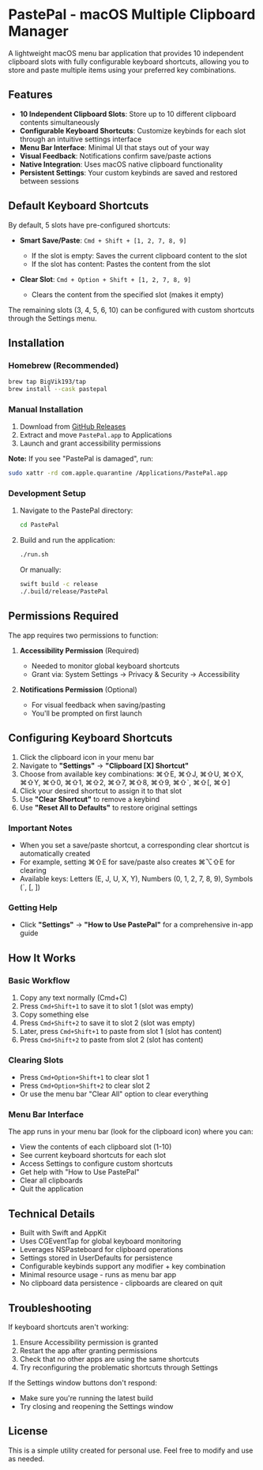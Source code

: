 # PastePal - macOS Multiple Clipboard Manager

A lightweight macOS menu bar application that provides 10 independent clipboard slots with fully configurable keyboard shortcuts, allowing you to store and paste multiple items using your preferred key combinations.

## Features

- **10 Independent Clipboard Slots**: Store up to 10 different clipboard contents simultaneously
- **Configurable Keyboard Shortcuts**: Customize keybinds for each slot through an intuitive settings interface
- **Menu Bar Interface**: Minimal UI that stays out of your way
- **Visual Feedback**: Notifications confirm save/paste actions
- **Native Integration**: Uses macOS native clipboard functionality
- **Persistent Settings**: Your custom keybinds are saved and restored between sessions

## Default Keyboard Shortcuts

By default, 5 slots have pre-configured shortcuts:

- **Smart Save/Paste**: `Cmd + Shift + [1, 2, 7, 8, 9]`
  - If the slot is empty: Saves the current clipboard content to the slot
  - If the slot has content: Pastes the content from the slot

- **Clear Slot**: `Cmd + Option + Shift + [1, 2, 7, 8, 9]`
  - Clears the content from the specified slot (makes it empty)

The remaining slots (3, 4, 5, 6, 10) can be configured with custom shortcuts through the Settings menu.

## Installation

### Homebrew (Recommended)
```bash
brew tap BigVik193/tap
brew install --cask pastepal
```

### Manual Installation
1. Download from [GitHub Releases](https://github.com/BigVik193/pastepal/releases)
2. Extract and move `PastePal.app` to Applications
3. Launch and grant accessibility permissions

**Note:** If you see "PastePal is damaged", run:
```bash
sudo xattr -rd com.apple.quarantine /Applications/PastePal.app
```

### Development Setup
1. Navigate to the PastePal directory:
   ```bash
   cd PastePal
   ```

2. Build and run the application:
   ```bash
   ./run.sh
   ```

   Or manually:
   ```bash
   swift build -c release
   ./.build/release/PastePal
   ```

## Permissions Required

The app requires two permissions to function:

1. **Accessibility Permission** (Required)
   - Needed to monitor global keyboard shortcuts
   - Grant via: System Settings → Privacy & Security → Accessibility
   
2. **Notifications Permission** (Optional)
   - For visual feedback when saving/pasting
   - You'll be prompted on first launch

## Configuring Keyboard Shortcuts

1. Click the clipboard icon in your menu bar
2. Navigate to **"Settings"** → **"Clipboard [X] Shortcut"** 
3. Choose from available key combinations: ⌘⇧E, ⌘⇧J, ⌘⇧U, ⌘⇧X, ⌘⇧Y, ⌘⇧0, ⌘⇧1, ⌘⇧2, ⌘⇧7, ⌘⇧8, ⌘⇧9, ⌘⇧`, ⌘⇧[, ⌘⇧]
4. Click your desired shortcut to assign it to that slot
5. Use **"Clear Shortcut"** to remove a keybind
6. Use **"Reset All to Defaults"** to restore original settings

### Important Notes
- When you set a save/paste shortcut, a corresponding clear shortcut is automatically created
- For example, setting ⌘⇧E for save/paste also creates ⌘⌥⇧E for clearing
- Available keys: Letters (E, J, U, X, Y), Numbers (0, 1, 2, 7, 8, 9), Symbols (`, [, ])

### Getting Help
- Click **"Settings"** → **"How to Use PastePal"** for a comprehensive in-app guide

## How It Works

### Basic Workflow
1. Copy any text normally (Cmd+C)
2. Press `Cmd+Shift+1` to save it to slot 1 (slot was empty)
3. Copy something else  
4. Press `Cmd+Shift+2` to save it to slot 2 (slot was empty)
5. Later, press `Cmd+Shift+1` to paste from slot 1 (slot has content)
6. Press `Cmd+Shift+2` to paste from slot 2 (slot has content)

### Clearing Slots
- Press `Cmd+Option+Shift+1` to clear slot 1
- Press `Cmd+Option+Shift+2` to clear slot 2
- Or use the menu bar "Clear All" option to clear everything

### Menu Bar Interface
The app runs in your menu bar (look for the clipboard icon) where you can:
- View the contents of each clipboard slot (1-10)
- See current keyboard shortcuts for each slot
- Access Settings to configure custom shortcuts
- Get help with "How to Use PastePal"
- Clear all clipboards
- Quit the application

## Technical Details

- Built with Swift and AppKit
- Uses CGEventTap for global keyboard monitoring
- Leverages NSPasteboard for clipboard operations
- Settings stored in UserDefaults for persistence
- Configurable keybinds support any modifier + key combination
- Minimal resource usage - runs as menu bar app
- No clipboard data persistence - clipboards are cleared on quit

## Troubleshooting

If keyboard shortcuts aren't working:
1. Ensure Accessibility permission is granted
2. Restart the app after granting permissions
3. Check that no other apps are using the same shortcuts
4. Try reconfiguring the problematic shortcuts through Settings

If the Settings window buttons don't respond:
- Make sure you're running the latest build
- Try closing and reopening the Settings window

## License

This is a simple utility created for personal use. Feel free to modify and use as needed.